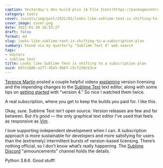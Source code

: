 ```yaml
---
caption: Yesterday's dev build plus [A File Icon](https://packagecontrol.io/packages/A%20File%20Icon)
category: tools
cover: /assets/img/post/2021/01/looks-like-sublime-text-is-shifting-to-a-subscription-plan/cover.png
cover_image: cover.png
date: 2021-01-30 16:55:27
draft: false
format: md
slug: looks-like-sublime-text-is-shifting-to-a-subscription-plan
summary: Found via my quarterly "Sublime Text 4" web search
tags:
- editors
- sublime text
title: Looks like Sublime Text is shifting to a subscription plan
uuid: b97c188b-a1f7-45e5-9b67-c5cf230cb3ce
---
```


[Terence Martin][terence-martin] posted a couple helpful videos [explaining][]
version licensing and the impending changes to the [Sublime Text][sublime-text]
text editor, along with some tips on [getting started][getting-started] with
"version 4." So nice I watched them twice.

A real subscription, where you get to keep the builds you paid for.  I like
this.

Okay, sure.  Sublime Text isn’t open source.  Version releases are few and far
between. But it’s *good* — the only graphical text editor I’ve used that feels
as responsive as [Vim][vim].

I love supporting independent development when I can.  A subscription approach
is more sustainable for developers and more satisfying for users than the
(extremely) intermittent bursts of version-based licensing.  There’s nothing
official, so I don’t know what’s really happening.  The [Sublime
Discord][sublime-discord] "announcements" channel holds the details.

Python 3.8.6. Good stuff!

[terence-martin]: https://odatnurd.net
[explaining]: https://youtu.be/P52ZBQvAAsU
[sublime-text]: https://www.sublimetext.com
[getting-started]: https://youtu.be/_HoltQwvF2o
[vim]: /tags/vim
[sublime-discord]: https://discord.gg/HcmwdVK